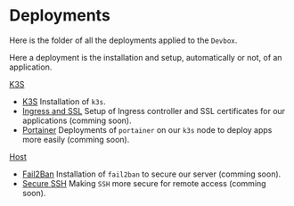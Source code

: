 # Deployments

Here is the folder of all the deployments applied to the `Devbox`.

Here a deployment is the installation and setup, automatically or not, of an application.

[K3S](k3s/)
- [K3S](k3s/installation/README.md) Installation of `k3s`.
- [Ingress and SSL](k3s/) Setup of Ingress controller and SSL certificates for our applications (comming soon).
- [Portainer](k3s/) Deployments of `portainer` on our `k3s` node to deploy apps more easily (comming soon).

[Host](host/)
- [Fail2Ban](host/fail2ban/README.md) Installation of `fail2ban` to secure our server (comming soon).
- [Secure SSH](host/) Making `SSH` more secure for remote access (comming soon).